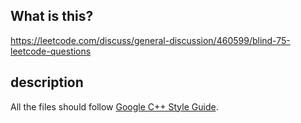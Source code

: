 ## What is this?
https://leetcode.com/discuss/general-discussion/460599/blind-75-leetcode-questions

## description
All the files should follow [Google C++ Style Guide](https://ttsuki.github.io/styleguide/cppguide.ja.html).
